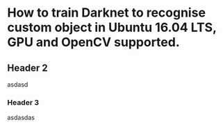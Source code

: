 # How to train Darknet to recognise custom object in Ubuntu 16.04 LTS, GPU and OpenCV supported.
## Header 2
asdasd
### Header 3
asdasdas
